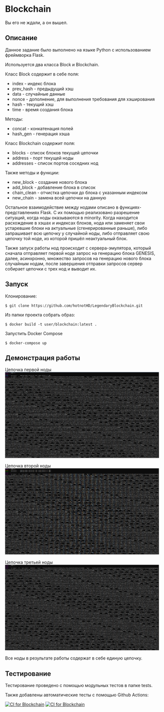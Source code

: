 # Blockchain
Вы его не ждали, а он вышел.
## Описание
Данное задание было выполнено на языке Python с использованием фреймворка Flask. 

Используется два класса Block и Blockchain.

Класс Block содержит в себе поля: 
- index - индекс блока
- prev_hash - предыдущий хэш
- data - случайные данные
- nonce - дополнение, для выполнения требования для хэширования
- hash - текущий хэш
- time - время создания блока

Методы:
- concat - конкатенация полей
- hash_gen - генерация хэша

Класс Blockchain содержит поля:
- blocks - список блоков текущей цепочки
- address - порт текущей ноды
- addresses - список портов соседних нод

Также методы и функции: 
- new_block - создание нового блока
- add_block - добавление блока в список
- chain_clean - отчистка цепочки до блока с указанным индексом
- new_chain - замена всей цепочки на данную

Остальное взаимодействие между нодами описано в функциях-представлениях Flask. 
С их помощью реализовано разрешение ситуаций, когда ноды оказываются в minority.
Когда находится расхождение в хэшах и индексах блоков, нода или заменяет свои устаревшие блоки на актуальные
(сгенерированные раньше), либо запрашивает всю цепочку у случайной ноды, либо отправляет свою цепочку
той ноде, из которой пришёл неактуальный блок.

Также запуск работы нод происходит с сервера-эмулятора, который сначала отправляет первой ноде запрос
на генерацию блока GENESIS, далее, асинхронно, множество запросов на генерацию нового блока случайным 
нодам, после завершения отправки запросов сервер собирает цепочки с трех нод и выводит их.

## Запуск

Клонирование:
``` console
$ git clone https://github.com/hotnotHD/LegendaryBlockchain.git
```

Из папки проекта собрать образ:

``` console
$ docker build -t user/blockchain:latest .
```

Запустить Docker Compose

``` console
$ docker-compose up
```

## Демонстрация работы
Цепочка первой ноды
![node_1](res/node_1.PNG)

Цепочка второй ноды
![node_2](res/node_2.PNG)

Цепочка третьей ноды
![node_3](res/node_3.PNG)

Все ноды в результате работы содержат в себе единую цепочку.

## Тестирование

Тестирование проведено с помощью модульных тестов в папке tests.

Также добавлены автоматические тесты с помощью Github Actions:

[![CI for Blockchain](https://github.com/hotnotHD/LegendaryBlockchain/actions/workflows/blockchain_tests.yml/badge.svg?branch=master)](https://github.com/hotnotHD/LegendaryBlockchain/actions/workflows/blockchain_tests.yml)
[![CI for Blockchain](https://github.com/hotnotHD/LegendaryBlockchain/actions/workflows/blockchain_tests.yml/badge.svg?branch=develop)](https://github.com/hotnotHD/LegendaryBlockchain/actions/workflows/blockchain_tests.yml)

